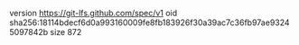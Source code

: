 version https://git-lfs.github.com/spec/v1
oid sha256:18114bdecf6d0a993160009fe8fb183926f30a39ac7c36fb97ae93245097842b
size 872
